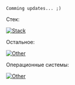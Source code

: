 ```
Comming updates... ;)
```


Стек:

[![Stack](https://skillicons.dev/icons?i=py,fastapi,docker,postman,flask,redis,postgres,rabbitmq,mongodb,mysql,elasticsearch,git,gitlab,cpp,cs,php,wordpress&perline=7)]()

Остальное:

[![Other](https://skillicons.dev/icons?i=html,css,bootstrap,less,sass,arduino,p5js&perline=7)]()

Операционные системы:

[![Other](https://skillicons.dev/icons?i=windows,linux,kali,ubuntu&perline=7)]()

